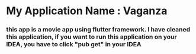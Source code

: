 # My Application Name : Vaganza
### this app is a movie app using flutter framework. I have cleaned this application, if you want to run this application on your IDEA, you have to click "pub get" in your IDEA
